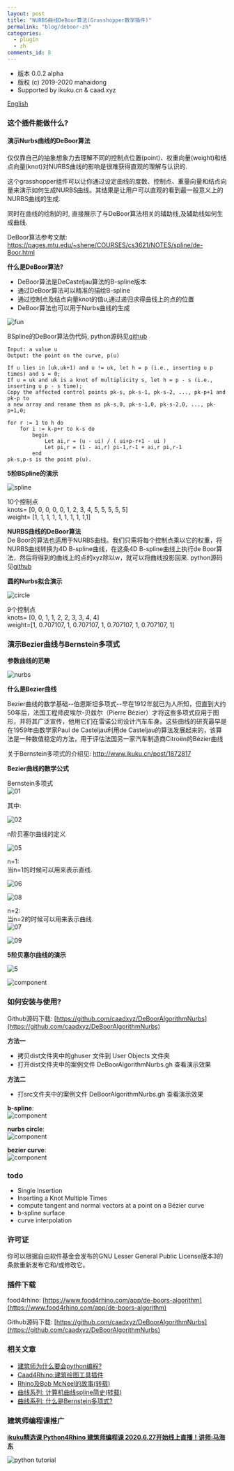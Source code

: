 ```yaml
---
layout: post
title: "NURBS曲线DeBoor算法(Grasshopper数学插件)"
permalink: "blog/deboor-zh"
categories:
  - plugin
  - zh
comments_id: 8
---
```


* 版本 0.0.2 alpha  
* 版权 (c) 2019-2020 mahaidong
* Supported by ikuku.cn & caad.xyz 

[English](/blog/deboor-en)

### 这个插件能做什么?

#### 演示Nurbs曲线的DeBoor算法

仅仅靠自己的抽象想象力去理解不同的控制点位置(point)、权重向量(weight)和结点向量(knot)对NURBS曲线的影响是很难获得直观的理解与认识的. 

这个grasshopper组件可以让你通过设定曲线的度数、控制点、重量向量和结点向量来演示如何生成NURBS曲线。其结果是让用户可以直观的看到最一般意义上的NURBS曲线的生成. 

同时在曲线的绘制的时, 直接展示了与DeBoor算法相关的辅助线,及辅助线如何生成曲线.

DeBoor算法参考文献: https://pages.mtu.edu/~shene/COURSES/cs3621/NOTES/spline/de-Boor.html

**什么是DeBoor算法?**

* DeBoor算法是DeCasteljau算法的B-spline版本
* 通过DeBoor算法可以精准的描绘B-spline
* 通过控制点及结点向量knot的值u,通过递归求得曲线上的点的位置
* DeBoor算法也可以用于Nurbs曲线的生成

![fun](/assets/images/4-deboor/fun.png)

BSpline的DeBoor算法伪代码, python源码见[github](https://github.com/caadxyz/DeBoorAlgorithmNurbs)

```
Input: a value u
Output: the point on the curve, p(u)

If u lies in [uk,uk+1) and u != uk, let h = p (i.e., inserting u p times) and s = 0;
If u = uk and uk is a knot of multiplicity s, let h = p - s (i.e., inserting u p - s time);
Copy the affected control points pk-s, pk-s-1, pk-s-2, ..., pk-p+1 and pk-p to 
a new array and rename them as pk-s,0, pk-s-1,0, pk-s-2,0, ..., pk-p+1,0;

for r := 1 to h do
    for i := k-p+r to k-s do
        begin
            Let ai,r = (u - ui) / ( ui+p-r+1 - ui )
            Let pi,r = (1 - ai,r) pi-1,r-1 + ai,r pi,r-1
        end
pk-s,p-s is the point p(u).
```

**5阶BSpline的演示**

![spline](/assets/images/4-deboor/deboor-spline.gif)

10个控制点  
knots= [0, 0, 0, 0, 0, 1, 2, 3, 4, 5, 5, 5, 5, 5]  
weight= [1, 1, 1, 1, 1, 1, 1, 1, 1,1]  

**NURBS曲线的DeBoor算法**    
De Boor的算法也适用于NURBS曲线。我们只需将每个控制点乘以它的权重，将NURBS曲线转换为4D B-spline曲线，在这条4D B-spline曲线上执行de Boor算法，然后将得到的曲线上的点的xyz除以w，就可以将曲线投影回来. python源码见[github](https://github.com/caadxyz/DeBoorAlgorithmNurbs)

**圆的Nurbs拟合演示**

![circle](/assets/images/4-deboor/deboor-nurbs.gif)

9个控制点  
knots= [0, 0, 1, 1, 2, 2, 3, 3, 4, 4]  
weight=[1, 0.707107, 1, 0.707107, 1, 0.707107, 1, 0.707107, 1]  


### 演示Bezier曲线与Bernstein多项式

**参数曲线的范畴**  

![nurbs](/assets/images/4-deboor/nurbs-diagram.png)

**什么是Bezier曲线**

Bezier曲线的数学基础--伯恩斯坦多项式--早在1912年就已为人所知，但直到大约50年后，法国工程师皮埃尔-贝兹尔（Pierre Bézier）才将这些多项式应用于图形，并将其广泛宣传，他用它们在雷诺公司设计汽车车身。这些曲线的研究最早是在1959年由数学家Paul de Casteljau利用de Casteljau的算法发展起来的，该算法是一种数值稳定的方法，用于评估法国另一家汽车制造商Citroën的Bézier曲线

关于Bernstein多项式的介绍见: [http://www.ikuku.cn/post/1872817 ](http://www.ikuku.cn/post/1872817)

**Bezier曲线的数学公式**

Bernstein多项式  
![01](/assets/images/4-deboor/01.png)

其中:  

![02](/assets/images/4-deboor/02.png)


n阶贝塞尔曲线的定义  

![05](/assets/images/4-deboor/05.png)  


n=1:  
当n=1的时候可以用来表示直线.  

![06](/assets/images/4-deboor/06.png)  

![08](/assets/images/4-deboor/08.gif)  


n=2:  
当n=2的时候可以用来表示曲线.  
![07](/assets/images/4-deboor/07.png)  

![09](/assets/images/4-deboor/09.gif)  

**5阶贝塞尔曲线的演示**

![5](/assets/images/4-deboor/10.png)

![component](/assets/images/4-deboor/spline5.gif)

### 如何安装与使用?

Github源码下载: [https://github.com/caadxyz/DeBoorAlgorithmNurbs](https://github.com/caadxyz/DeBoorAlgorithmNurbs)

**方法一**  
* 拷贝dist文件夹中的ghuser 文件到 User Objects 文件夹
* 打开dist文件夹中的案例文件 DeBoorAlgorithmNurbs.gh 查看演示效果

**方法二**  
* 打src文件夹中的案例文件 DeBoorAlgorithmNurbs.gh 查看演示效果

**b-spline**:  
![component](/assets/images/4-deboor/bspline.png)

**nurbs circle**:  
![component](/assets/images/4-deboor/nurbsCircle.png)

**bezier curve**:  
![component](/assets/images/4-deboor/bezier.png)

### todo

 * Single Insertion 
 * Inserting a Knot Multiple Times
 * compute tangent and normal vectors at a point on a Bézier curve
 * b-spline surface 
 * curve interpolation

### 许可证

你可以根据自由软件基金会发布的GNU Lesser General Public License版本3的条款重新发布它和/或修改它。

### 插件下载

food4rhino: [https://www.food4rhino.com/app/de-boors-algorithm](https://www.food4rhino.com/app/de-boors-algorithm)

Github源码下载: [https://github.com/caadxyz/DeBoorAlgorithmNurbs](https://github.com/caadxyz/DeBoorAlgorithmNurbs)

### 相关文章

* [建筑师为什么要会python编程?](http://www.ikuku.cn/article/jianzhushiweishenmyhpythonbc)
* [Caad4Rhino:建筑绘图工具插件](http://www.ikuku.cn/article/caad4rhinojzhtgjcj)
* [Rhino及Bob McNeel的故事(转载)](http://www.ikuku.cn/article/rhinoandbobmcneeldegushi)
* [曲线系列: 计算机曲线spline简史(转载)](http://www.ikuku.cn/article/jisuanjiquxianjianshi)
* [曲线系列: 什么是Bernstein多项式?](http://www.ikuku.cn/article/shenmeshibernsteindxs)

### 建筑师编程课推广

**[ikuku精选课 Python4Rhino 建筑师编程课 2020.6.27开始线上直播！讲师:马海东](http://www.ikuku.cn/activity/python4rhino3)**

![python tutorial](/assets/images/10-bernstein/10.jpg)  



